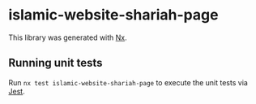 # islamic-website-shariah-page

This library was generated with [Nx](https://nx.dev).

## Running unit tests

Run `nx test islamic-website-shariah-page` to execute the unit tests via [Jest](https://jestjs.io).
